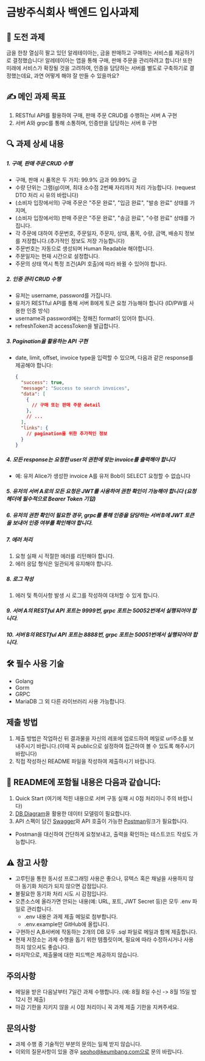 # 금방주식회사 백엔드 입사과제 

## 🚀 도전 과제
금을 한창 열심히 팔고 있던 알레테이아는, 금을 판매하고 구매하는 서비스를 제공하기로 결정했습니다!
알레테이아는 앱을 통해 구매, 판매 주문을 관리하려고 합니다! 또한 미래에 서비스가 확장될 것을 고려하여,
인증을 담당하는 서버를 별도로 구축하기로 결정했는데요, 
과연 어떻게 해야 잘 만들 수 있을까요?

## ✍️ 메인 과제 목표

1. RESTful API를 활용하여 구매, 판매 주문 CRUD를 수행하는 서버 A 구현
2. 서버 A와 grpc를 통해 소통하며, 인증만을 담당하는 서버 B 구현

## 🔍 과제 상세 내용

##### 1. 구매, 판매 주문 CRUD 수행
- 구매, 판매 시 품목은 두 가지: 99.9% 금과 99.99% 금
- 수량 단위는 그램(g)이며, 최대 소수점 2번째 자리까지 처리 가능합니다. (request DTO 처리 시 유의 바랍니다)
- (소비자 입장에서의) 구매 주문은 "주문 완료", "입금 완료", "발송 완료" 상태를 가지며,
- (소비자 입장에서의) 판매 주문은 "주문 완료", "송금 완료", "수령 완료" 상태를 가집니다.
- 각 주문에 대하여 주문번호, 주문일자, 주문자, 상태, 품목, 수량, 금액, 배송지 정보를 저장합니다.(추가적인 정보도 저장 가능합니다)
- 주문번호는 자동으로 생성되며 Human Readable 해야합니다.
- 주문일자는 현재 시간으로 설정합니다.
- 주문의 상태 역시 특정 조건(API 호출)에 따라 바뀔 수 있어야 합니다.

##### 2. 인증 관리 CRUD 수행
- 유저는 username, password를 가집니다.
- 유저가 RESTful API를 통해 서버 B에게 토큰 요청 가능해야 합니다 (ID/PW를 사용한 인증 방식)
- username과 password에는 정해진 format이 있어야 합니다.
- refreshToken과 accessToken을 발급합니다.

##### 3. Pagination을 활용하는 API 구현
- date, limit, offset, invoice type을 입력할 수 있으며, 다음과 같은 response를 제공해야 합니다:
  ```json
  {
    "success": true,
    "message": "Success to search invoices",
    "data": [
      {
        // 구매 또는 판매 주문 detail
      },
      // ...
    ],
    "links": {
      // pagination을 위한 추가적인 정보
    }
  }
  ```

##### 4. 모든 response는 요청한 user의 권한에 맞는 invoice를 출력해야 합니다
- 예: 유저 Alice가 생성한 invoice A를 유저 Bob이 SELECT 요청할 수 없습니다

##### 5. 유저의 서버 A로의 모든 요청은 JWT를 사용하여 권한 확인이 가능해야 합니다 (요청 헤더에 필수적으로 Bearer Token 기입)

##### 6. 유저의 권한 확인이 필요한 경우, grpc를 통해 인증을 담당하는 서버 B에 JWT 토큰을 보내어 인증 여부를 확인해야 합니다.

##### 7. 에러 처리
  1. 요청 실패 시 적절한 에러를 리턴해야 합니다.
  2. 에러 응답 형식은 일관되게 유지해야 합니다.

##### 8. 로그 작성
  1. 에러 및 특이사항 발생 시 로그를 작성하여 대처할 수 있게 합니다.

##### 9. 서버 A의 RESTful API 포트는 9999번, grpc 포트는 50052번에서 실행되어야 합니다.

##### 10. 서버 B의 RESTful API 포트는 8888번, grpc 포트는 50051번에서 실행되어야 합니다.


## 🛠️ 필수 사용 기술
- Golang
- Gorm
- GRPC
- MariaDB
그 외 다른 라이브러리 사용 가능합니다.

## 제출 방법
1. 제출 방법은 작업하신 뒤 결과물을 자신의 레포에 업로드하여 메일로 url주소를 보내주시기 바랍니다.(이때 꼭 public으로 설정하여 접근하여 볼 수 있도록 해주시기 바랍니다)
2. 직접 작성하신 README 파일을 작성하여 제출하시기 바랍니다.

## 🔖 README에 포함될 내용은 다음과 같습니다:
1. Quick Start (여기에 적힌 내용으로 서버 구동 실패 시 0점 처리이니 주의 바랍니다)
2. [DB Diagram](https://dbdiagram.io)을 활용한 데이터 모델링이 필요합니다.
3. API 스펙이 담긴 [Swagger](https://swagger.io)와 API 호출이 가능한 [Postman](https://www.postman.com)링크가 필요합니다.
- Postman을 대신하여 간단하게 요청보내고, 출력을 확인하는 테스트코드 작성도 가능합니다.

## ⚠️ 참고 사항
- 고루틴을 통한 동시성 프로그래밍 사용은 좋으나, 뮤텍스 혹은 채널을 사용하지 않아 동기화 처리가 되지 않으면 감점입니다.
- 불필요한 동기화 처리 시도 시 감점입니다.
- 오픈소스에 올라가면 안되는 내용(예: URL, 포트, JWT Secret 등)은 모두 .env 파일로 관리합니다.
  - .env 내용은 과제 제출 메일로 첨부합니다.
  - .env.example만 GitHub에 올립니다.
- 구현하신 A,B서버에 작동하는 2개의 DB 모두 .sql 파일로 메일과 함께 제출합니다.
- 현재 저장소는 과제 수행을 돕기 위한 템플릿이며, 필요에 따라 수정하시거나 사용하지 않으셔도 좋습니다.
- 마지막으로, 제출물에 대한 피드백은 제공하지 않습니다.

## 주의사항
- 메일을 받은 다음날부터 7일간 과제 수행합니다. (예: 8월 8일 수신 -> 8월 15일 밤 12시 전 제출)
- 마감 기한을 지키지 않을 시 0점 처리이니 꼭 과제 제출 기한을 지켜주세요.

## 문의사항
- 과제 수행 중 기술적인 부분의 문의는 일체 받지 않습니다.
- 이외의 질문사항이 있을 경우 seoho@keumbang.com으로 문의 바랍니다.


